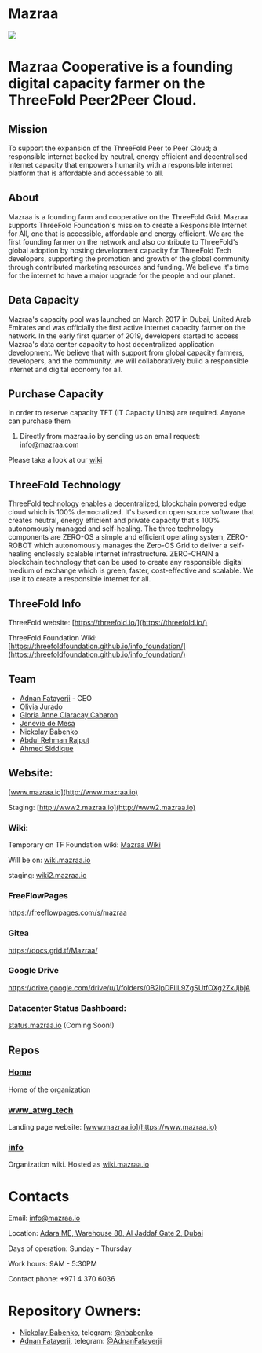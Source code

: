 # Mazraa

[![](https://bullsoncryptostreet.com/wp-content/uploads/2018/07/blockchain-technology_fullwidth.jpg)](https://www.mazraa.io/)

# Mazraa Cooperative is a founding digital capacity farmer on the ThreeFold Peer2Peer Cloud.

## Mission

To support the expansion of the ThreeFold Peer to Peer Cloud; a responsible internet backed by neutral, energy efficient and decentralised internet capacity that empowers humanity with a responsible internet platform that is affordable and accessable to all.

## About 
Mazraa is a founding farm and cooperative on the ThreeFold Grid. 
Mazraa supports ThreeFold Foundation's mission to create a Responsible Internet for All, one that is accessible, affordable and energy efficient. We are the first founding farmer on the network and also contribute to ThreeFold's global adoption by hosting development capacity for ThreeFold Tech developers, supporting the promotion and growth of the global community through contributed marketing resources and funding. We believe it's time for the internet to have a major upgrade for the people and our planet.

## Data Capacity
Mazraa's capacity pool was launched on March 2017 in Dubai, United Arab Emirates and was officially the first active internet capacity farmer on the network.  In the early first quarter of 2019, developers started to access Mazraa's data center capacity to host decentralized application development. We believe that with support from global capacity farmers, developers, and the community, we will collaboratively build a responsible internet and digital economy for all.

## Purchase Capacity

In order to reserve capacity TFT (IT Capacity Units) are required. 
Anyone can purchase them 
1. Directly from mazraa.io by sending us an email request: info@mazraa.com

Please take a look at our [wiki](https://threefoldfoundation.github.io/info_tokens/#/how_to_buy/buy_from_exchange)

## ThreeFold Technology
ThreeFold technology enables a decentralized, blockchain powered edge cloud which is 100% democratized. It's based on open source software that creates neutral, energy efficient and private capacity that's 100% autonomously managed and self-healing. The three technology components are ZERO-OS a simple and efficient operating system, ZERO-ROBOT which autonomously manages the Zero-OS Grid to deliver a self-healing endlessly scalable internet infrastructure. ZERO-CHAIN a blockchain technology that can be used to create any responsible digital medium of exchange which is green, faster, cost-effective and scalable. We use it to create a responsible internet for all. 

## ThreeFold Info

ThreeFold website: [https://threefold.io/](https://threefold.io/)

ThreeFold Foundation Wiki: [https://threefoldfoundation.github.io/info_foundation/](https://threefoldfoundation.github.io/info_foundation/)

## Team

* [Adnan Fatayerji](https://www.linkedin.com/in/adnansf/) - CEO
* [Olivia Jurado](https://www.linkedin.com/in/oliviajurado/)
* [Gloria Anne Claracay Cabaron](https://www.linkedin.com/in/gloria-anne-c-9b327b38/)
* [Jenevie de Mesa](https://www.linkedin.com/in/jenevie-de-mesa-757a13102/)
* [Nickolay Babenko](https://www.linkedin.com/in/babenkonickolay/)
* [Abdul Rehman Rajput](https://www.linkedin.com/in/arrajput/)
* [Ahmed Siddique](https://www.linkedin.com/in/ahmed-siddique-a4126a98/)

## Website:

[www.mazraa.io](http://www.mazraa.io)

Staging: [http://www2.mazraa.io](http://www2.mazraa.io)

### Wiki:

Temporary on TF Foundation wiki: [Mazraa Wiki](https://threefoldfoundation.github.io/info_mazraa/)

Will be on: [wiki.mazraa.io](http://wiki.mazraa.io/)

staging: [wiki2.mazraa.io](http://wiki2.mazraa.io)

### FreeFlowPages
https://freeflowpages.com/s/mazraa

### Gitea
https://docs.grid.tf/Mazraa/

### Google Drive
https://drive.google.com/drive/u/1/folders/0B2lpDFIlL9ZgSUtfOXg2ZkJjbjA

### Datacenter Status Dashboard: 
[status.mazraa.io](http://status.mazraa.io) (Coming Soon!)

## Repos

### [Home](https://github.com/mazraa/home)
Home of the organization

### [www_atwg_tech](https://github.com/mazraa/www_mazraa_io)
Landing page website: [www.mazraa.io](https://www.mazraa.io) 

### [info](https://github.com/mazraa/info)
Organization wiki. Hosted as [wiki.mazraa.io](http://wiki.mazraa.io/)

# Contacts

Email: [info@mazraa.io](info@mazraa.io)

Location: [Adara ME, Warehouse 88, Al Jaddaf Gate 2, Dubai](https://goo.gl/maps/afQWw2cXSb92)

Days of operation: Sunday - Thursday

Work hours: 9AM - 5:30PM

Contact phone: +971 4 370 6036

# Repository Owners:

* [Nickolay Babenko](https://github.com/nbabenko), telegram: [@nbabenko](http://t.me/nbabenko)
* [Adnan Fatayerji](https://github.com/AdnanFatayerji), telegram: [@AdnanFatayerji](https://t.me/AdnanFatayerji)
